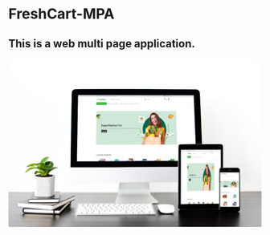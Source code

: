 # FreshCart-MPA

## This is a web multi page application.

![screenshot](./assets/images/screenshot.png)
